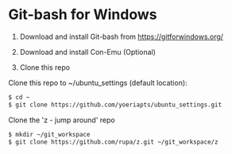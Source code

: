 # Git-bash for Windows

1. Download and install Git-bash from https://gitforwindows.org/
2. Download and install Con-Emu (Optional)

3. Clone this repo


Clone this repo to ~/ubuntu_settings (default location):
```bash
$ cd ~
$ git clone https://github.com/yoeriapts/ubuntu_settings.git
```

Clone the 'z - jump around' repo
```bash
$ mkdir ~/git_workspace
$ git clone https://github.com/rupa/z.git ~/git_workspace/z
```


